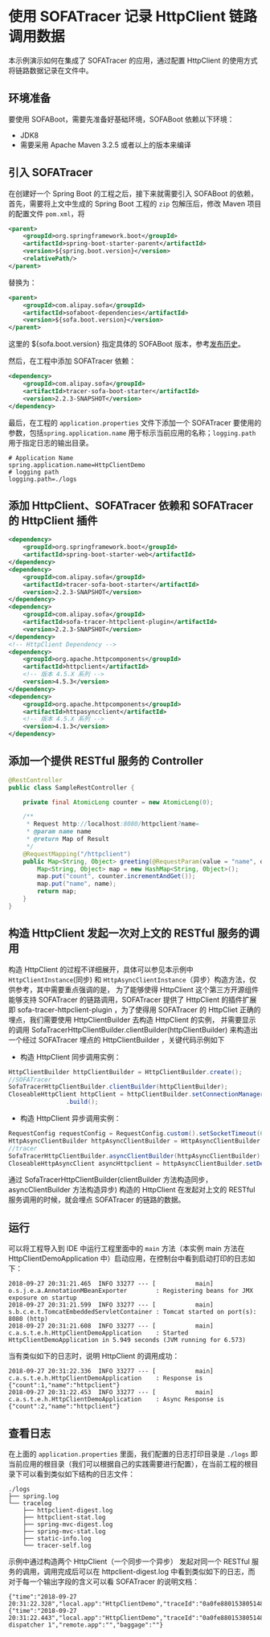 # 使用 SOFATracer 记录 HttpClient 链路调用数据

本示例演示如何在集成了 SOFATracer 的应用，通过配置 HttpClient 的使用方式将链路数据记录在文件中。

## 环境准备

要使用 SOFABoot，需要先准备好基础环境，SOFABoot 依赖以下环境：

- JDK8
- 需要采用 Apache Maven 3.2.5 或者以上的版本来编译

## 引入 SOFATracer

在创建好一个 Spring Boot 的工程之后，接下来就需要引入 SOFABoot 的依赖，首先，需要将上文中生成的 Spring Boot 工程的 `zip` 包解压后，修改 Maven 项目的配置文件 `pom.xml`，将

```xml
<parent>
    <groupId>org.springframework.boot</groupId>
    <artifactId>spring-boot-starter-parent</artifactId>
    <version>${spring.boot.version}</version>
    <relativePath/>
</parent>
```

替换为：

```xml
<parent>
    <groupId>com.alipay.sofa</groupId>
    <artifactId>sofaboot-dependencies</artifactId>
    <version>${sofa.boot.version}</version>
</parent>
```
这里的 ${sofa.boot.version} 指定具体的 SOFABoot 版本，参考[发布历史](https://github.com/alipay/sofa-build/releases)。

然后，在工程中添加 SOFATracer 依赖：

```xml
<dependency>
    <groupId>com.alipay.sofa</groupId>
    <artifactId>tracer-sofa-boot-starter</artifactId>
    <version>2.2.3-SNAPSHOT</version>
</dependency>
```

最后，在工程的 `application.properties` 文件下添加一个 SOFATracer 要使用的参数，包括`spring.application.name` 用于标示当前应用的名称；`logging.path` 用于指定日志的输出目录。

```
# Application Name
spring.application.name=HttpClientDemo
# logging path
logging.path=./logs
```

## 添加 HttpClient、SOFATracer 依赖和 SOFATracer 的 HttpClient 插件

```xml
<dependency>
    <groupId>org.springframework.boot</groupId>
    <artifactId>spring-boot-starter-web</artifactId>
</dependency>
<dependency>
    <groupId>com.alipay.sofa</groupId>
    <artifactId>tracer-sofa-boot-starter</artifactId>
    <version>2.2.3-SNAPSHOT</version>
</dependency>
<dependency>
    <groupId>com.alipay.sofa</groupId>
    <artifactId>sofa-tracer-httpclient-plugin</artifactId>
    <version>2.2.3-SNAPSHOT</version>
</dependency>
<!-- HttpClient Dependency -->
<dependency>
    <groupId>org.apache.httpcomponents</groupId>
    <artifactId>httpclient</artifactId>
    <!-- 版本 4.5.X 系列 -->
    <version>4.5.3</version>
</dependency>
<dependency>
    <groupId>org.apache.httpcomponents</groupId>
    <artifactId>httpasyncclient</artifactId>
    <!-- 版本 4.5.X 系列 -->
    <version>4.1.3</version>
</dependency>
```


## 添加一个提供 RESTful 服务的 Controller

```java
@RestController
public class SampleRestController {

    private final AtomicLong counter = new AtomicLong(0);

    /**
     * Request http://localhost:8080/httpclient?name=
     * @param name name
     * @return Map of Result
     */
    @RequestMapping("/httpclient")
    public Map<String, Object> greeting(@RequestParam(value = "name", defaultValue = "httpclient") String name) {
        Map<String, Object> map = new HashMap<String, Object>();
        map.put("count", counter.incrementAndGet());
        map.put("name", name);
        return map;
    }
}
```


## 构造 HttpClient 发起一次对上文的 RESTful 服务的调用

构造 HttpClient 的过程不详细展开，具体可以参见本示例中 `HttpClientInstance`(同步) 和 `HttpAsyncClientInstance`（异步）构造方法，仅供参考，其中需要重点强调的是，
为了能够使得 HttpClient 这个第三方开源组件能够支持  SOFATracer 的链路调用，SOFATracer 提供了 HttpClient 的插件扩展即 sofa-tracer-httpclient-plugin ，为了使得用 SOFATracer 的 HttpCliet 正确的埋点，我们需要使用 HttpClientBuilder 去构造 HttpClient 的实例，
并需要显示的调用 SofaTracerHttpClientBuilder.clientBuilder(httpClientBuilder) 来构造出一个经过 SOFATracer 埋点的 HttpClientBuilder ，关键代码示例如下

* 构造 HttpClient 同步调用实例：

```java
HttpClientBuilder httpClientBuilder = HttpClientBuilder.create();
//SOFATracer
SofaTracerHttpClientBuilder.clientBuilder(httpClientBuilder);
CloseableHttpClient httpClient = httpClientBuilder.setConnectionManager(connManager).disableAutomaticRetries()
                .build();
```

* 构造 HttpClient 异步调用实例：

```java
RequestConfig requestConfig = RequestConfig.custom().setSocketTimeout(6000).setConnectTimeout(6000).setConnectionRequestTimeout(6000).build();
HttpAsyncClientBuilder httpAsyncClientBuilder = HttpAsyncClientBuilder.create();
//tracer
SofaTracerHttpClientBuilder.asyncClientBuilder(httpAsyncClientBuilder);
CloseableHttpAsyncClient asyncHttpclient = httpAsyncClientBuilder.setDefaultRequestConfig(requestConfig).build();
```

通过 SofaTracerHttpClientBuilder(clientBuilder 方法构造同步，asyncClientBuilder 方法构造异步) 构造的 HttpClient 在发起对上文的 RESTful 服务调用的时候，就会埋点 SOFATracer 的链路的数据。

## 运行

可以将工程导入到 IDE 中运行工程里面中的 `main` 方法（本实例 main 方法在 HttpClientDemoApplication 中）启动应用，在控制台中看到启动打印的日志如下：

```
2018-09-27 20:31:21.465  INFO 33277 --- [           main] o.s.j.e.a.AnnotationMBeanExporter        : Registering beans for JMX exposure on startup
2018-09-27 20:31:21.599  INFO 33277 --- [           main] s.b.c.e.t.TomcatEmbeddedServletContainer : Tomcat started on port(s): 8080 (http)
2018-09-27 20:31:21.608  INFO 33277 --- [           main] c.a.s.t.e.h.HttpClientDemoApplication    : Started HttpClientDemoApplication in 5.949 seconds (JVM running for 6.573)
```

当有类似如下的日志时，说明 HttpClient 的调用成功：

```
2018-09-27 20:31:22.336  INFO 33277 --- [           main] c.a.s.t.e.h.HttpClientDemoApplication    : Response is {"count":1,"name":"httpclient"}
2018-09-27 20:31:22.453  INFO 33277 --- [           main] c.a.s.t.e.h.HttpClientDemoApplication    : Async Response is {"count":2,"name":"httpclient"}
```


## 查看日志

在上面的 `application.properties` 里面，我们配置的日志打印目录是 `./logs` 即当前应用的根目录（我们可以根据自己的实践需要进行配置），在当前工程的根目录下可以看到类似如下结构的日志文件：

```
./logs
├── spring.log
└── tracelog
    ├── httpclient-digest.log
    ├── httpclient-stat.log
    ├── spring-mvc-digest.log
    ├── spring-mvc-stat.log
    ├── static-info.log
    └── tracer-self.log

```

示例中通过构造两个 HttpClient（一个同步一个异步） 发起对同一个 RESTful 服务的调用，调用完成后可以在 httpclient-digest.log 中看到类似如下的日志，而对于每一个输出字段的含义可以看 SOFATracer 的说明文档：

```
{"time":"2018-09-27 20:31:22.328","local.app":"HttpClientDemo","traceId":"0a0fe8801538051482054100133277","spanId":"0","request.url":"http://localhost:8080/httpclient","method":"GET","result.code":"200","req.size.bytes":0,"resp.size.bytes":-1,"time.cost.milliseconds":274,"current.thread.name":"main","remote.app":"","baggage":""}
{"time":"2018-09-27 20:31:22.443","local.app":"HttpClientDemo","traceId":"0a0fe8801538051482410100233277","spanId":"0","request.url":"http://localhost:8080/httpclient","method":"GET","result.code":"200","req.size.bytes":0,"resp.size.bytes":-1,"time.cost.milliseconds":33,"current.thread.name":"I/O dispatcher 1","remote.app":"","baggage":""}
```
